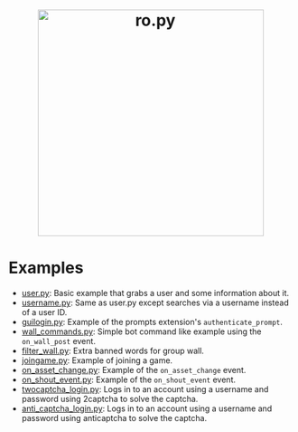 <h1 align="center">
    <img src="https://raw.githubusercontent.com/rbx-libdev/ro.py/main/resources/header.png" alt="ro.py" width="400" />
    <br>
</h1>

# Examples
- [user.py](https://github.com/rbx-libdev/ro.py/blob/main/examples/user.py): Basic example that grabs a user and some information about it.
- [username.py](https://github.com/rbx-libdev/ro.py/blob/main/examples/username.py): Same as user.py except searches via a username instead of a user ID.
- [guilogin.py](https://github.com/rbx-libdev/ro.py/blob/main/examples/guilogin.py): Example of the prompts extension's `authenticate_prompt`.
- [wall_commands.py](https://github.com/rbx-libdev/ro.py/blob/main/examples/wall_commands.py): Simple bot command like example using the `on_wall_post` event.
- [filter_wall.py](https://github.com/rbx-libdev/ro.py/blob/main/examples/filter_wall.py): Extra banned words for group wall.
- [joingame.py](https://github.com/rbx-libdev/ro.py/blob/main/examples/joingame.py): Example of joining a game.
- [on_asset_change.py](https://github.com/rbx-libdev/ro.py/blob/main/examples/on_asset_change.py): Example of the `on_asset_change` event.
- [on_shout_event.py](https://github.com/rbx-libdev/ro.py/blob/main/examples/on_shout_event.py): Example of the `on_shout_event` event.
- [twocaptcha_login.py](https://github.com/rbx-libdev/ro.py/blob/main/examples/twocaptcha_login.py): Logs in to an account using a username and password using 2captcha to solve the captcha.
- [anti_captcha_login.py](https://github.com/rbx-libdev/ro.py/blob/main/examples/anti_captcha_login.py): Logs in to an account using a username and password using anticaptcha to solve the captcha.
